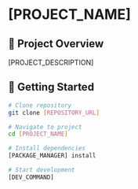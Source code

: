 # [PROJECT_NAME]

## 🎯 Project Overview

[PROJECT_DESCRIPTION]

## 🚀 Getting Started

```bash
# Clone repository
git clone [REPOSITORY_URL]

# Navigate to project
cd [PROJECT_NAME]

# Install dependencies
[PACKAGE_MANAGER] install

# Start development
[DEV_COMMAND]
```

